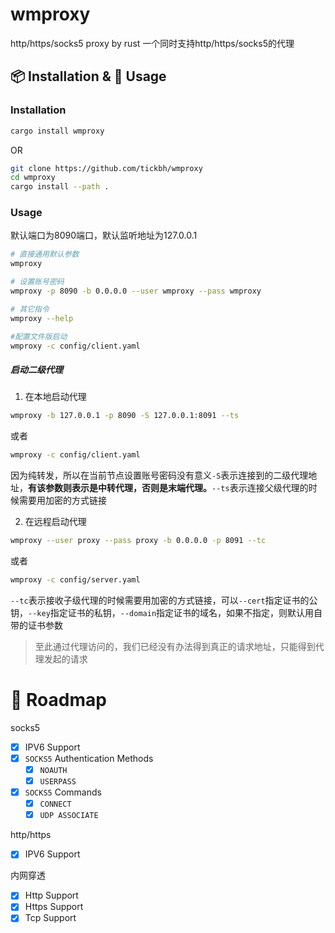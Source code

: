 # wmproxy
http/https/socks5 proxy by rust
一个同时支持http/https/socks5的代理

## 📦 Installation & 🏃 Usage

### Installation

```bash
cargo install wmproxy
```

OR

```bash
git clone https://github.com/tickbh/wmproxy
cd wmproxy
cargo install --path .
```

### Usage
默认端口为8090端口，默认监听地址为127.0.0.1
```bash
# 直接通用默认参数
wmproxy

# 设置账号密码
wmproxy -p 8090 -b 0.0.0.0 --user wmproxy --pass wmproxy

# 其它指令
wmproxy --help

#配置文件版启动
wmproxy -c config/client.yaml
```

##### 启动二级代理
1. 在本地启动代理
```bash
wmproxy -b 127.0.0.1 -p 8090 -S 127.0.0.1:8091 --ts
```
或者
```bash
wmproxy -c config/client.yaml
```
因为纯转发，所以在当前节点设置账号密码没有意义`-S`表示连接到的二级代理地址，**有该参数则表示是中转代理，否则是末端代理。**```--ts```表示连接父级代理的时候需要用加密的方式链接

2. 在远程启动代理
```bash
wmproxy --user proxy --pass proxy -b 0.0.0.0 -p 8091 --tc
```
或者
```bash
wmproxy -c config/server.yaml
```
```--tc```表示接收子级代理的时候需要用加密的方式链接，可以```--cert```指定证书的公钥，```--key```指定证书的私钥，```--domain```指定证书的域名，如果不指定，则默认用自带的证书参数
> 至此通过代理访问的，我们已经没有办法得到真正的请求地址，只能得到代理发起的请求

# 🚥 Roadmap
socks5

- [x] IPV6 Support
- [x] `SOCKS5` Authentication Methods
  - [x] `NOAUTH`
  - [x] `USERPASS`
- [x] `SOCKS5` Commands
  - [x] `CONNECT`
  - [x] `UDP ASSOCIATE`

http/https

- [x] IPV6 Support

内网穿透

- [x] Http Support
- [x] Https Support
- [x] Tcp Support
